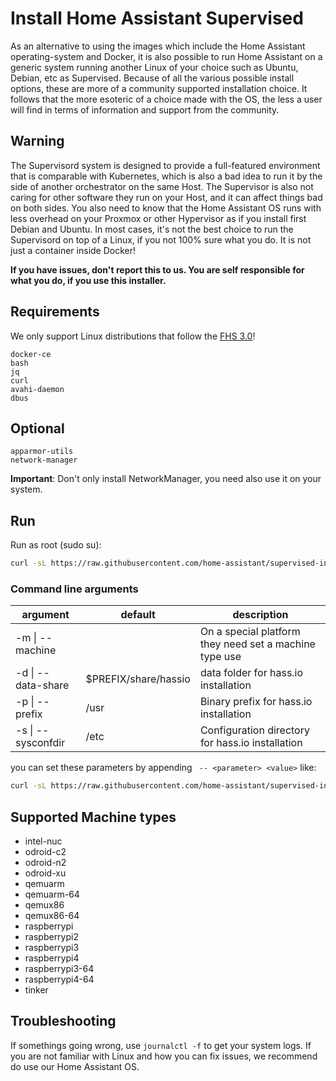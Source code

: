 # Install Home Assistant Supervised

As an alternative to using the images which include the Home Assistant operating-system and Docker, it is also possible to run Home Assistant on a generic system running another Linux of your choice such as Ubuntu, Debian, etc as Supervised. Because of all the various possible install options, these are more of a community supported installation choice. It follows that the more esoteric of a choice made with the OS, the less a user will find in terms of information and support from the community.

## Warning

The Supervisord system is designed to provide a full-featured environment that is comparable with Kubernetes, which is also a bad idea to run it by the side of another orchestrator on the same Host. The Supervisor is also not caring for other software they run on your Host, and it can affect things bad on both sides. You also need to know that the Home Assistant OS runs with less overhead on your Proxmox or other Hypervisor as if you install first Debian and Ubuntu. In most cases, it's not the best choice to run the Supervisord on top of a Linux, if you not 100% sure what you do. It is not just a container inside Docker!

**If you have issues, don't report this to us. You are self responsible for what you do, if you use this installer.**

## Requirements

We only support Linux distributions that follow the [FHS 3.0](https://en.wikipedia.org/wiki/Filesystem_Hierarchy_Standard)!

```
docker-ce
bash
jq
curl
avahi-daemon
dbus
```

## Optional

```
apparmor-utils
network-manager
```

**Important**: Don't only install NetworkManager, you need also use it on your system.

## Run

Run as root (sudo su):

```bash
curl -sL https://raw.githubusercontent.com/home-assistant/supervised-installer/master/installer.sh | bash -s
```

### Command line arguments
| argument           | default                                                                                                                                                                             | description                                            |
|--------------------|----------------------|--------------------------------------------------------|
| -m \| --machine    |                      | On a special platform they need set a machine type use |
| -d \| --data-share | $PREFIX/share/hassio | data folder for hass.io installation                   |
| -p \| --prefix     | /usr                 | Binary prefix for hass.io installation                 |
| -s \| --sysconfdir | /etc                 | Configuration directory for hass.io installation       |

you can set these parameters by appending ` -- <parameter> <value>` like:

```bash
curl -sL https://raw.githubusercontent.com/home-assistant/supervised-installer/master/installer.sh | bash -s -- -m MY_MACHINE
```

## Supported Machine types

- intel-nuc
- odroid-c2
- odroid-n2
- odroid-xu
- qemuarm
- qemuarm-64
- qemux86
- qemux86-64
- raspberrypi
- raspberrypi2
- raspberrypi3
- raspberrypi4
- raspberrypi3-64
- raspberrypi4-64
- tinker

## Troubleshooting

If somethings going wrong, use `journalctl -f` to get your system logs. If you are not familiar with Linux and how you can fix issues, we recommend do use our Home Assistant OS.
